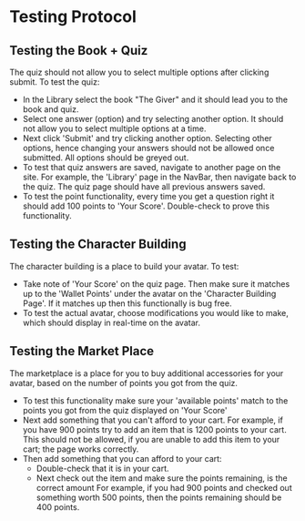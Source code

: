 # Testing Protocol 

## Testing the Book + Quiz
  The quiz should not allow you to select multiple options after clicking submit. 
  To test the quiz:
  * In the Library select the book "The Giver" and it should lead you to the book and quiz. 
  * Select one answer (option) and try selecting another option. It should not allow you
    to select multiple options at a time.
  * Next click 'Submit' and try clicking another option. Selecting other options, hence changing
    your answers should not be allowed once submitted. All options should be greyed out.
  * To test that quiz answers are saved, navigate to another page on the site. For example,
    the 'Library' page in the NavBar, then navigate back to the quiz. The quiz page should have 
    all previous answers saved.
  * To test the point functionality, every time you get a question right it should add 100 points
    to 'Your Score'. Double-check to prove this functionality.
## Testing the Character Building
The character building is a place to build your avatar.
To test:
  * Take note of 'Your Score' on the quiz page. Then make sure it matches up to 
    the 'Wallet Points' under the avatar on the 'Character Building Page'. If it matches up then 
    this functionally is bug free. 
  * To test the actual avatar, choose modifications you would like to make, which should 
    display in real-time on the avatar. 
## Testing the Market Place
The marketplace is a place for you to buy additional accessories for your avatar, based 
on the number of points you got from the quiz. 
  * To test this functionality make sure your 'available points' match to the points you
    got from the quiz displayed on 'Your Score'
  * Next add something that you can't afford to your cart. For example, if you have 900 points
    try to add an item that is 1200 points to your cart. This should not be allowed, if you
    are unable to add this item to your cart; the page works correctly.
  * Then add something that you can afford to your cart:
      * Double-check that it is in your cart.
      * Next check out the item and make sure the points remaining, is the correct amount
                  For example, if you had 900 points and checked out something worth 500 points,                     then the points remaining should be 400 points. 


